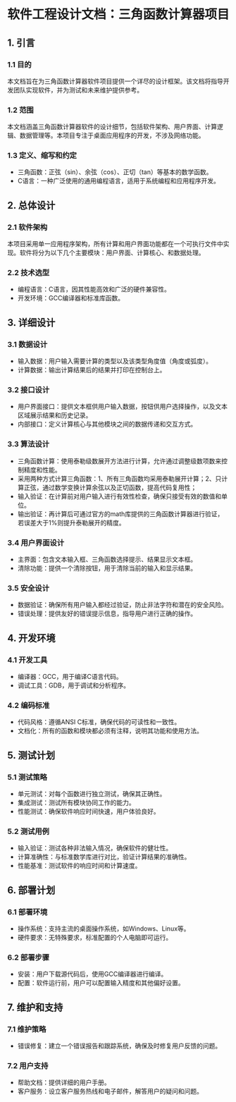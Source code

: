 # 软件工程设计文档：三角函数计算器项目
## 1. 引言
### 1.1 目的
本文档旨在为三角函数计算器软件项目提供一个详尽的设计框架。该文档将指导开发团队实现软件，并为测试和未来维护提供参考。
### 1.2 范围
本文档涵盖三角函数计算器软件的设计细节，包括软件架构、用户界面、计算逻辑、数据管理等。本项目专注于桌面应用程序的开发，不涉及网络功能。
### 1.3 定义、缩写和约定
* 三角函数：正弦（sin）、余弦（cos）、正切（tan）等基本的数学函数。
* C语言：一种广泛使用的通用编程语言，适用于系统编程和应用程序开发。

## 2. 总体设计
### 2.1 软件架构
本项目采用单一应用程序架构，所有计算和用户界面功能都在一个可执行文件中实现。软件将分为以下几个主要模块：用户界面、计算核心、和数据处理。
### 2.2 技术选型
* 编程语言：C语言，因其性能高效和广泛的硬件兼容性。
* 开发环境：GCC编译器和标准库函数。



## 3. 详细设计
### 3.1 数据设计
* 输入数据：用户输入需要计算的类型以及该类型角度值（角度或弧度）。
* 计算数据：输出计算结果后的结果并打印在控制台上。
### 3.2 接口设计
* 用户界面接口：提供文本框供用户输入数据，按钮供用户选择操作，以及文本区域展示结果和历史记录。
* 内部接口：定义计算核心与其他模块之间的数据传递和交互方式。
### 3.3 算法设计
* 三角函数计算：使用泰勒级数展开方法进行计算，允许通过调整级数项数来控制精度和性能。
* 采用两种方式计算三角函数：1、所有三角函数均采用泰勒展开计算；2、只计算正弦，通过数学变换计算余弦以及正切函数，提高代码复用性；
* 输入验证：在计算前对用户输入进行有效性检查，确保只接受有效的数值和单位。
* 输出验证：再计算后可通过官方的math库提供的三角函数计算器进行验证，若误差大于1%则提升泰勒展开的精度。
### 3.4 用户界面设计
* 主界面：包含文本输入框、三角函数选择提示、结果显示文本框。
* 清除功能：提供一个清除按钮，用于清除当前的输入和显示结果。
### 3.5 安全设计
* 数据验证：确保所有用户输入都经过验证，防止非法字符和潜在的安全风险。
* 错误处理：提供友好的错误提示信息，指导用户进行正确的操作。


## 4. 开发环境
### 4.1 开发工具
* 编译器：GCC，用于编译C语言代码。
* 调试工具：GDB，用于调试和分析程序。
### 4.2 编码标准
* 代码风格：遵循ANSI C标准，确保代码的可读性和一致性。
* 文档化：所有的函数和模块都必须有注释，说明其功能和使用方法。

## 5. 测试计划
### 5.1 测试策略
* 单元测试：对每个函数进行独立测试，确保其正确性。
* 集成测试：测试所有模块协同工作的能力。
* 性能测试：确保软件响应时间快速，用户体验良好。
### 5.2 测试用例
* 输入验证：测试各种非法输入情况，确保软件的健壮性。
* 计算准确性：与标准数学库进行对比，验证计算结果的准确性。
* 性能基准：测试软件的响应时间和计算速度。

## 6. 部署计划
### 6.1 部署环境
* 操作系统：支持主流的桌面操作系统，如Windows、Linux等。
* 硬件要求：无特殊要求，标准配置的个人电脑即可运行。
### 6.2 部署步骤
* 安装：用户下载源代码后，使用GCC编译器进行编译。
* 配置：软件运行前，用户可以配置输入精度和其他偏好设置。

## 7. 维护和支持
### 7.1 维护策略
* 错误修复：建立一个错误报告和跟踪系统，确保及时修复用户反馈的问题。
### 7.2 用户支持
* 帮助文档：提供详细的用户手册。
* 客户服务：设立客户服务热线和电子邮件，解答用户的疑问和问题。
